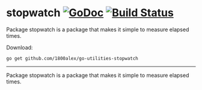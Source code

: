 # stopwatch [![GoDoc](https://godoc.org/github.com/1800alex/go-utilities-stopwatch?status.svg)](https://godoc.org/github.com/1800alex/go-utilities-stopwatch) [![Build Status](https://travis-ci.com/1800alex/go-utilities-stopwatch.png?branch=master)](https://travis-ci.com/1800alex/go-utilities-stopwatch)
Package stopwatch is a package that makes it simple to measure elapsed times.

Download:
```shell
go get github.com/1800alex/go-utilities-stopwatch
```

* * *
Package stopwatch is a package that makes it simple to measure elapsed times.




